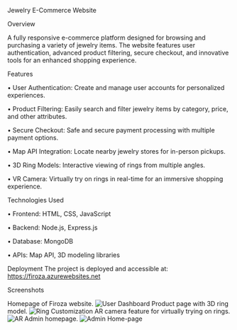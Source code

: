 Jewelry E-Commerce Website


Overview

A fully responsive e-commerce platform designed for browsing and purchasing a variety of jewelry items. The website features user authentication, advanced product filtering, secure checkout, and innovative tools for an enhanced shopping experience.

Features

•	User Authentication: Create and manage user accounts for personalized experiences.

•	Product Filtering: Easily search and filter jewelry items by category, price, and other attributes.

•	Secure Checkout: Safe and secure payment processing with multiple payment options.

•	Map API Integration: Locate nearby jewelry stores for in-person pickups.

•	3D Ring Models: Interactive viewing of rings from multiple angles.

•	VR Camera: Virtually try on rings in real-time for an immersive shopping experience.

Technologies Used

•	Frontend: HTML, CSS, JavaScript

•	Backend: Node.js, Express.js

•	Database: MongoDB

•	APIs: Map API, 3D modeling libraries

Deployment
The project is deployed and accessible at: https://firoza.azurewebsites.net
 

Screenshots

Homepage of Firoza website.
![User Dashboard](https://github.com/user-attachments/assets/45db822d-2056-4276-96c6-738f72bc1f86)
Product page with 3D ring model.
![Ring Customization](https://github.com/user-attachments/assets/90358449-fd93-4445-b294-afe43a879da8)
AR camera feature for virtually trying on rings.
![AR](https://github.com/user-attachments/assets/f86a0ad4-2296-48e9-9817-309205b28761)
Admin homepage.
![Admin Home-page](https://github.com/user-attachments/assets/72cd5b49-beea-4ae4-a220-81df2cf21556)


